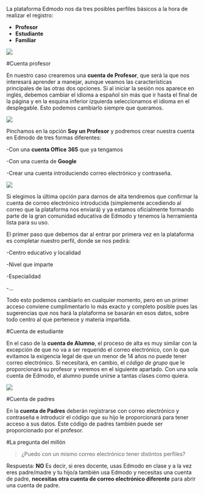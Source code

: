 La plataforma Edmodo nos da tres posibles perfiles básicos a la hora de realizar el registro:
* **Profesor**
* **Estudiante**
* **Familiar**

![](https://github.com/catedu/curso_de_edmodo/raw/gh-pages/assets/empezar_como_edmodo.jpeg)

#Cuenta profesor

En nuestro caso crearemos una **cuenta de Profesor**, que será la que nos interesará aprender a manejar, aunque veamos las características principales de las otras dos opciones. Si al iniciar la sesión nos aparece en inglés, debemos cambiar el idioma a español sin más que ir hasta el final de la página y en la esquina inferior izquierda seleccionamos el idioma en el desplegable. Esto podemos cambiarlo siempre que queramos.

![](https://github.com/catedu/curso_de_edmodo/raw/gh-pages/assets/seleccion_idioma_edmodo.jpeg)


Pinchamos en la opción **Soy un Profesor** y podremos crear nuestra cuenta en Edmodo de tres formas diferentes:

-Con una **cuenta Office 365** que ya tengamos

-Con una cuenta de **Google**

-Crear una cuenta introduciendo correo electrónico y contraseña.

![](https://github.com/catedu/curso_de_edmodo/raw/gh-pages/assets/registro_edmodo.jpeg)

Si elegimos la última opción para darnos de alta tendremos que confirmar la cuenta de correo electrónico introducida \(simplemente accediendo al correo que la plataforma nos enviará\) y ya estamos oficialmente formando parte de la gran comunidad educativa de Edmodo y tenemos la herramienta lista para su uso.

El primer paso que debemos dar al entrar por primera vez en la plataforma es completar nuestro perfil, donde se nos pedirá:

-Centro educativo y localidad

-Nivel que imparte

-Especialidad

-…

Todo esto podemos cambiarlo en cualquier momento, pero en un primer acceso conviene cumplimentarlo lo más exacto y completo posible pues las sugerencias que nos hará la plataforma se basarán en esos datos, sobre todo centro al que pertenece y materia impartida.

#Cuenta de estudiante

En el caso de la **cuenta de Alumno**, el proceso de alta es muy similar con la excepción de que no va a ser requerido el correo electrónico, con lo que evitamos la exigencia legal de que un menor de 14 años no puede tener correo electrónico. Si necesitará, en cambio, el _código de grupo_ que le proporcionará su profesor y veremos en el siguiente apartado. Con una sola cuenta de Edmodo, el alumno puede unirse a tantas clases como quiera.

![](https://github.com/catedu/curso_de_edmodo/raw/gh-pages/assets/registro_edmodo_1.jpeg)

#Cuenta de padres

En la **cuenta de Padres** deberán registrarse con correo electrónico y contraseña e introducir el código que su hijo le proporcionará para tener acceso a sus datos. Este código de padres también puede ser proporcionado por el profesor.

#La pregunta del millón

>¿Puedo con un mismo correo electrónico tener distintos perfiles?

Respuesta:
**NO**
Es decir, si eres docente, usas Edmodo en clase y a la vez eres padre/madre y tu hijo/a también usa Edmodo y necesitas una cuenta de padre, **necesitas otra cuenta de correo electrónico diferente** para abrir una cuenta de padre.



